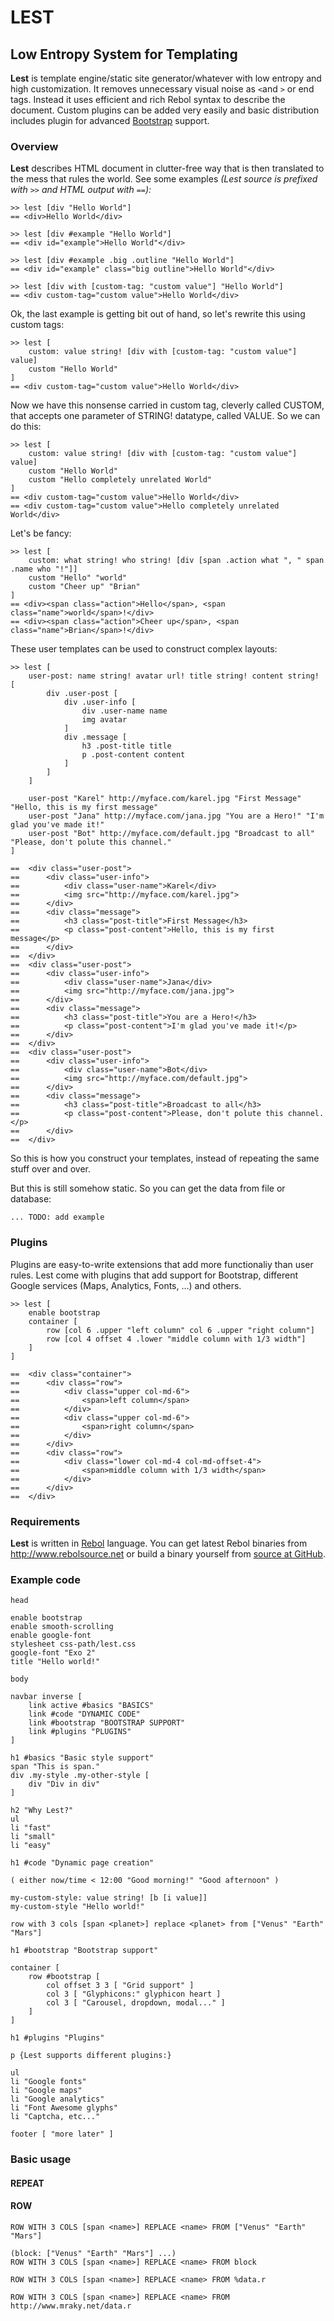 LEST
====

Low Entropy System for Templating
---------------------------------

**Lest** is template engine/static site generator/whatever with low entropy and
high customization. It removes unnecessary visual noise as `<`and `>` or end tags. 
Instead it uses efficient and rich Rebol syntax to describe the document.
Custom plugins can be added very easily and basic distribution includes plugin
for advanced [Bootstrap](http://www.getbootstrap.com) support.

### Overview

**Lest** describes HTML document in clutter-free way that is then translated
to the mess that rules the world. See some examples *(Lest source is
prefixed with `>>` and HTML output with `==`):*

	>> lest [div "Hello World"]
	== <div>Hello World</div>

	>> lest [div #example "Hello World"]
	== <div id="example">Hello World"</div>

	>> lest [div #example .big .outline "Hello World"]
	== <div id="example" class="big outline">Hello World"</div>

	>> lest [div with [custom-tag: "custom value"] "Hello World"]
	== <div custom-tag="custom value">Hello World</div>

Ok, the last example is getting bit out of hand, so let's rewrite this using
custom tags:

	>> lest [
		custom: value string! [div with [custom-tag: "custom value"] value]
		custom "Hello World"
	]
	== <div custom-tag="custom value">Hello World</div>	

Now we have this nonsense carried in custom tag, cleverly called CUSTOM,
that accepts one parameter of STRING! datatype, called VALUE. So we can do this:

	>> lest [
		custom: value string! [div with [custom-tag: "custom value"] value]
		custom "Hello World" 
		custom "Hello completely unrelated World"
	]
	== <div custom-tag="custom value">Hello World</div>	
	== <div custom-tag="custom value">Hello completely unrelated World</div>

Let's be fancy:

	>> lest [
		custom: what string! who string! [div [span .action what ", " span .name who "!"]]
		custom "Hello" "world"
		custom "Cheer up" "Brian"
	]
	== <div><span class="action">Hello</span>, <span class="name">world</span>!</div>
	== <div><span class="action">Cheer up</span>, <span class="name">Brian</span>!</div>

These user templates can be used to construct complex layouts:

	>> lest [
		user-post: name string! avatar url! title string! content string! [
			div .user-post [
				div .user-info [
					div .user-name name
					img avatar
				]
				div .message [
					h3 .post-title title
					p .post-content content
				]
			]
		]

		user-post "Karel" http://myface.com/karel.jpg "First Message" "Hello, this is my first message"
		user-post "Jana" http://myface.com/jana.jpg "You are a Hero!" "I'm glad you've made it!"
		user-post "Bot" http://myface.com/default.jpg "Broadcast to all" "Please, don't polute this channel."
	]

	==	<div class="user-post">
	== 		<div class="user-info">
	==			<div class="user-name">Karel</div>
	==			<img src="http://myface.com/karel.jpg">
	==		</div>
	==		<div class="message">
	==			<h3 class="post-title">First Message</h3>
	== 			<p class="post-content">Hello, this is my first message</p>
	== 		</div>
	== 	</div>
	== 	<div class="user-post">
	==		<div class="user-info">
	==			<div class="user-name">Jana</div>
	== 			<img src="http://myface.com/jana.jpg">
	==		</div>
	==		<div class="message">
	==			<h3 class="post-title">You are a Hero!</h3>
	== 			<p class="post-content">I'm glad you've made it!</p>
	==		</div>
	==	</div>
	==	<div class="user-post">
	==		<div class="user-info">
	==			<div class="user-name">Bot</div>
	==			<img src="http://myface.com/default.jpg">
	==		</div>
	==		<div class="message">
	==			<h3 class="post-title">Broadcast to all</h3>
	==			<p class="post-content">Please, don't polute this channel.</p>
	==		</div>
	==	</div>

So this is how you construct your templates, instead of repeating the same stuff over and over.

But this is still somehow static. So you can get the data from file or database:

	... TODO: add example

### Plugins

Plugins are easy-to-write extensions that add more functionaliy than user rules.
Lest come with plugins that add support for Bootstrap, different Google services
(Maps, Analytics, Fonts, ...) and others.

	>> lest [
		enable bootstrap 
		container [
			row [col 6 .upper "left column" col 6 .upper "right column"] 
			row [col 4 offset 4 .lower "middle column with 1/3 width"]
		]
	]

	==	<div class="container">
	==		<div class="row">
	==			<div class="upper col-md-6">
	==				<span>left column</span>
	==			</div>
	==			<div class="upper col-md-6">
	==				<span>right column</span>
	==			</div>
	==		</div>
	==		<div class="row">
	==			<div class="lower col-md-4 col-md-offset-4">
	==				<span>middle column with 1/3 width</span>
	==			</div>
	==		</div>
	==	</div>

### Requirements

**Lest** is written in [Rebol](http://www.rebol.com) language. You can get latest Rebol binaries from
http://www.rebolsource.net or build a binary yourself from [source at GitHub](https://github.com/rebol/rebol).

### Example code

	head

	enable bootstrap
	enable smooth-scrolling
	enable google-font
	stylesheet css-path/lest.css
	google-font "Exo 2"
	title "Hello world!"

	body

	navbar inverse [
		link active #basics "BASICS"
		link #code "DYNAMIC CODE"
		link #bootstrap "BOOTSTRAP SUPPORT"
		link #plugins "PLUGINS"
	]

	h1 #basics "Basic style support"
	span "This is span."
	div .my-style .my-other-style [
	    div "Div in div"
	]

	h2 "Why Lest?"
	ul
	li "fast"
	li "small"
	li "easy"

	h1 #code "Dynamic page creation"

	( either now/time < 12:00 "Good morning!" "Good afternoon" )

	my-custom-style: value string! [b [i value]]
	my-custom-style "Hello world!"

	row with 3 cols [span <planet>] replace <planet> from ["Venus" "Earth" "Mars"]

	h1 #bootstrap "Bootstrap support"

	container [
		row #bootstrap [
			col offset 3 3 [ "Grid support" ]
			col 3 [ "Glyphicons:" glyphicon heart ]
			col 3 [ "Carousel, dropdown, modal..." ]
		]
	]

	h1 #plugins "Plugins"

	p {Lest supports different plugins:}

	ul
	li "Google fonts"
	li "Google maps"
	li "Google analytics"
	li "Font Awesome glyphs"
	li "Captcha, etc..."

	footer [ "more later" ]

### Basic usage

#### REPEAT

#### ROW

	ROW WITH 3 COLS [span <name>] REPLACE <name> FROM ["Venus" "Earth" "Mars"]

	(block: ["Venus" "Earth" "Mars"] ...)
	ROW WITH 3 COLS [span <name>] REPLACE <name> FROM block

	ROW WITH 3 COLS [span <name>] REPLACE <name> FROM %data.r

	ROW WITH 3 COLS [span <name>] REPLACE <name> FROM http://www.mraky.net/data.r

